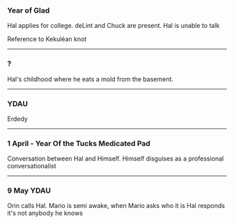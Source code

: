 ### Year of Glad

Hal applies for college. deLint and Chuck are present. Hal is unable to talk

Reference to Kekuléan knot

---

### ?

Hal's childhood where he eats a mold from the basement.

---

### YDAU

Erdedy

---

### 1 April - Year Of the Tucks Medicated Pad

Conversation between Hal and Himself. Himself disguises
as a professional conversationalist

---

### 9 May YDAU

Orin calls Hal. Mario is semi awake, when Mario asks who it is Hal responds it's not anybody he knows
